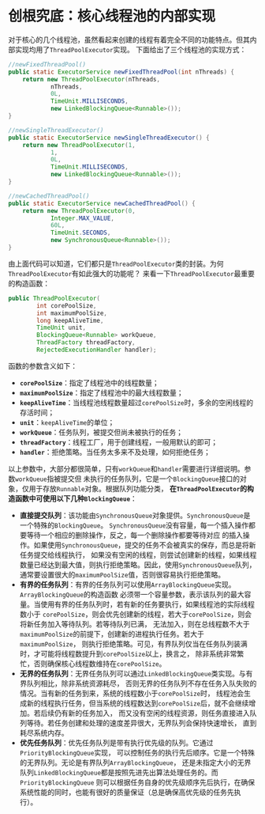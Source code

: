 创根究底：核心线程池的内部实现
============================================================
对于核心的几个线程池，虽然看起来创建的线程有着完全不同的功能特点。但其内部实现均用了`ThreadPoolExecutor`实现。
下面给出了三个线程池的实现方式：
```java
//newFixedThreadPool()
public static ExecutorService newFixedThreadPool(int nThreads) {
    return new ThreadPoolExecutor(nThreads,
            nThreads,
            0L,
            TimeUnit.MILLISECONDS,
            new LinkedBlockingQueue<Runnable>());
}

//newSingleThreadExecutor()
public static ExecutorService newSingleThreadExecutor() {
    return new ThreadPoolExecutor(1,
            1,
            0L,
            TimeUnit.MILLISECONDS,
            new LinkedBlockingQueue<Runnable>());
}

//newCachedThreadPool()
public static ExecutorService newCachedThreadPool() {
    return new ThreadPoolExecutor(0,
            Integer.MAX_VALUE,
            60L,
            TimeUnit.SECONDS,
            new SynchronousQueue<Runnable>());
}
```
由上面代码可以知道，它们都只是`ThreadPoolExecutor`类的封装。为何`ThreadPoolExecutor`有如此强大的功能呢？
来看一下`ThreadPoolExecutor`最重要的构造函数：
```java
public ThreadPoolExecutor(
        int corePoolSize,
        int maximumPoolSize,
        long keepAliveTime,
        TimeUnit unit,
        BlockingQueue<Runnable> workQueue,
        ThreadFactory threadFactory,
        RejectedExecutionHandler handler);
```
函数的参数含义如下：
+ **`corePoolSize`**：指定了线程池中的线程数量；
+ **`maximumPoolSize`**：指定了线程池中的最大线程数量；
+ **`keepAliveTime`**：当线程池线程数量超过`corePoolSize`时，多余的空闲线程的存活时间；
+ **`unit`**：`keepAliveTime`的单位；
+ **`workQueue`**：任务队列，被提交但尚未被执行的任务；
+ **`threadFactory`**：线程工厂，用于创建线程，一般用默认的即可；
+ **`handler`**：拒绝策略。当任务太多来不及处理，如何拒绝任务；

以上参数中，大部分都很简单，只有`workQueue`和`handler`需要进行详细说明。参数`workQueue`指被提交但
未执行的任务队列，它是一个`BlockingQueue`接口的对象，仅用于存放`Runnable`对象。根据队列功能分类，
**在`ThreadPoolExecutor`的构造函数中可使用以下几种`BlockingQueue`**：
+ **直接提交队列**：该功能由`SynchronousQueue`对象提供。`SynchronousQueue`是一个特殊的`BlockingQueue`。
`SynchronousQueue`没有容量，每一个插入操作都要等待一个相应的删除操作，反之，每一个删除操作都要等待对应
的插入操作。如果使用`SynchronousQueue`，提交的任务不会被真实的保存，而总是将新任务提交给线程执行，
如果没有空闲的线程，则尝试创建新的线程，如果线程数量已经达到最大值，则执行拒绝策略。因此，使用`SynchronousQueue`队列，
通常要设置很大的`maximumPoolSize`值，否则很容易执行拒绝策略。
+ **有界的任务队列**：有界的任务队列可以使用`ArrayBlockingQueue`实现。`ArrayBlockingQueue`的构造函数
必须带一个容量参数，表示该队列的最大容量。当使用有界的任务队列时，若有新的任务要执行，如果线程池的实际线程数小于
`corePoolSize`，则会优先创建新的线程，若大于`corePoolSize`，则会将新任务加入等待队列。若等待队列已满，
无法加入，则在总线程数不大于`maximumPoolSize`的前提下，创建新的进程执行任务。若大于`maximumPoolSize`，
则执行拒绝策略。可见，有界队列仅当在任务队列装满时，才可能将线程数提升到`corePoolSize`以上，换言之，
除非系统非常繁忙，否则确保核心线程数维持在`corePoolSize`。
+ **无界的任务队列**：无界任务队列可以通过`LinkedBlockingQueue`类实现。与有界队列相比，除非系统资源耗尽，
否则无界的任务队列不存在任务入队失败的情况。当有新的任务到来，系统的线程数小于`corePoolSize`时，
线程池会生成新的线程执行任务，但当系统的线程数达到`corePoolSize`后，就不会继续增加。若后续仍有新的任务加入，
而又没有空闲的线程资源，则任务直接进入队列等待。若任务创建和处理的速度差异很大，无界队列会保持快速增长，
直到耗尽系统内存。
+ **优先任务队列**：优先任务队列是带有执行优先级的队列。它通过`PriorityBlockingQueue`实现，
可以控制任务的执行先后顺序。它是一个特殊的无界队列。无论是有界队列`ArrayBlockingQueue`，
还是未指定大小的无界队列`LinkedBlockingQueue`都是按照先进先出算法处理任务的。而`PriorityBlockingQueue`
则可以根据任务自身的优先级顺序先后执行，在确保系统性能的同时，也能有很好的质量保证（总是确保高优先级的任务先执行）。
